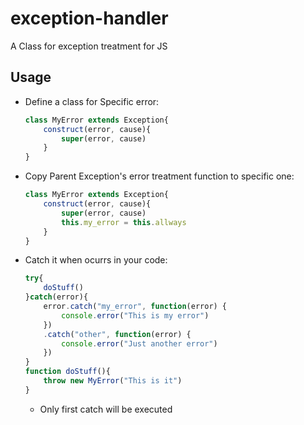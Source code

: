 # exception-handler
A Class for exception treatment for JS

## Usage

- Define a class for Specific error:

	```javascript
	class MyError extends Exception{
		construct(error, cause){
			super(error, cause)
		}
	}
	```

- Copy Parent Exception's error treatment function to specific one:

	```javascript
	class MyError extends Exception{
		construct(error, cause){
			super(error, cause)
			this.my_error = this.allways
		}
	}
	```

- Catch it when ocurrs in your code:

	```javascript
	try{
		doStuff()
	}catch(error){
		error.catch("my_error", function(error) {
			console.error("This is my error")
		})
		.catch("other", function(error) {
			console.error("Just another error")
		})
	}
	function doStuff(){
		throw new MyError("This is it")
	}
	```

	* Only first catch will be executed

